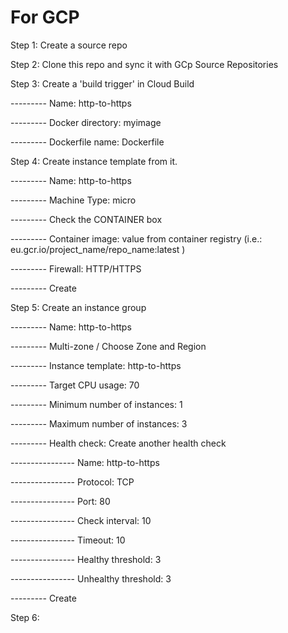 For GCP
=======

Step 1: Create a source repo

Step 2: Clone this repo and sync it with GCp Source Repositories

Step 3: Create a 'build trigger' in Cloud Build

--------- Name: http-to-https

--------- Docker directory: myimage

--------- Dockerfile name: Dockerfile

Step 4: Create instance template from it.

--------- Name: http-to-https

--------- Machine Type: micro

--------- Check the CONTAINER box

--------- Container image: value from container registry (i.e.: eu.gcr.io/project_name/repo_name:latest )

--------- Firewall: HTTP/HTTPS

--------- Create

Step 5: Create an instance group

--------- Name: http-to-https

--------- Multi-zone / Choose Zone and Region

--------- Instance template: http-to-https

--------- Target CPU usage: 70

--------- Minimum number of instances: 1

--------- Maximum number of instances: 3

--------- Health check: Create another health check

---------------- Name: http-to-https 

---------------- Protocol: TCP

---------------- Port: 80

---------------- Check interval: 10

---------------- Timeout: 10

---------------- Healthy threshold: 3

---------------- Unhealthy threshold: 3

--------- Create

Step 6:
